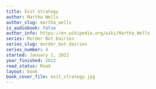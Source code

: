 ```yaml
---
title: Exit Strategy
author: Martha Wells
author_slug: martha_wells
is_audiobook: false
author_info: https://en.wikipedia.org/wiki/Martha_Wells
series: Murder Bot Dairies
series_slug: murder_bot_dairies
series_number: 4
started: January 1, 2022
year_finished: 2022
read_status: Read
layout: book
book_cover_file: exit_strategy.jpg
---
```

